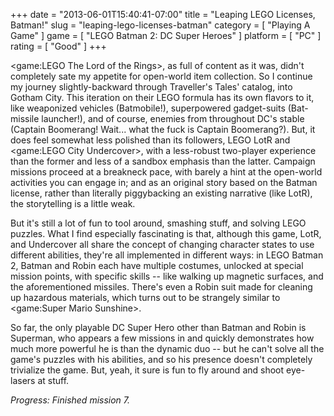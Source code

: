 +++
date = "2013-06-01T15:40:41-07:00"
title = "Leaping LEGO Licenses, Batman!"
slug = "leaping-lego-licenses-batman"
category = [ "Playing A Game" ]
game = [ "LEGO Batman 2: DC Super Heroes" ]
platform = [ "PC" ]
rating = [ "Good" ]
+++

<game:LEGO The Lord of the Rings>, as full of content as it was, didn't completely sate my appetite for open-world item collection.  So I continue my journey slightly-backward through Traveller's Tales' catalog, into Gotham City.  This iteration on their LEGO formula has its own flavors to it, like weaponized vehicles (Batmobile!), superpowered gadget-suits (Bat-missile launcher!), and of course, enemies from throughout DC's stable (Captain Boomerang!  Wait... what the fuck is Captain Boomerang?).  But, it does feel somewhat less polished than its followers, LEGO LotR and <game:LEGO City Undercover>, with a less-robust two-player experience than the former and less of a sandbox emphasis than the latter.  Campaign missions proceed at a breakneck pace, with barely a hint at the open-world activities you can engage in; and as an original story based on the Batman license, rather than literally piggybacking an existing narrative (like LotR), the storytelling is a little weak.

But it's still a lot of fun to tool around, smashing stuff, and solving LEGO puzzles.  What I find especially fascinating is that, although this game, LotR, and Undercover all share the concept of changing character states to use different abilities, they're all implemented in different ways: in LEGO Batman 2, Batman and Robin each have multiple costumes, unlocked at special mission points, with specific skills -- like walking up magnetic surfaces, and the aforementioned missiles.  There's even a Robin suit made for cleaning up hazardous materials, which turns out to be strangely similar to <game:Super Mario Sunshine>.

So far, the only playable DC Super Hero other than Batman and Robin is Superman, who appears a few missions in and quickly demonstrates how much more powerful he is than the dynamic duo -- but he can't solve all the game's puzzles with his abilities, and so his presence doesn't completely trivialize the game.  But, yeah, it sure is fun to fly around and shoot eye-lasers at stuff.

<i>Progress: Finished mission 7.</i>